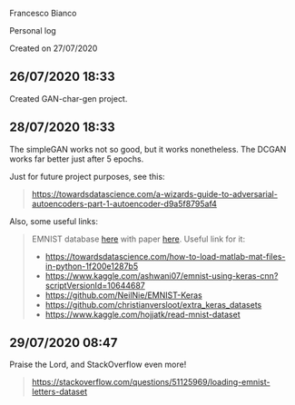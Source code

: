 Francesco Bianco

Personal log

Created on 27/07/2020


26/07/2020 18:33
-----------------------------------------------------------------------------------------------------------------------
Created GAN-char-gen project.


28/07/2020 18:33
-----------------------------------------------------------------------------------------------------------------------
The simpleGAN works not so good, but it works nonetheless.
The DCGAN works far better just after 5 epochs.

Just for future project purposes, see this:

>https://towardsdatascience.com/a-wizards-guide-to-adversarial-autoencoders-part-1-autoencoder-d9a5f8795af4

Also, some useful links:
>EMNIST database [here](https://www.nist.gov/itl/products-and-services/emnist-dataset)
>with paper [here](https://arxiv.org/abs/1702.05373v1).
>Useful link for it:
> - https://towardsdatascience.com/how-to-load-matlab-mat-files-in-python-1f200e1287b5
> - https://www.kaggle.com/ashwani07/emnist-using-keras-cnn?scriptVersionId=10644687
> - https://github.com/NeilNie/EMNIST-Keras
> - https://github.com/christianversloot/extra_keras_datasets
> - https://www.kaggle.com/hojjatk/read-mnist-dataset


29/07/2020 08:47
-----------------------------------------------------------------------------------------------------------------------
Praise the Lord, and StackOverflow even more!
> https://stackoverflow.com/questions/51125969/loading-emnist-letters-dataset